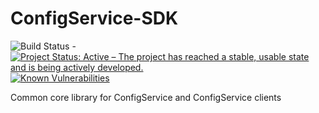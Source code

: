 # ConfigService-SDK

![Build Status](https://jenkins.capraconsulting.no/buildStatus/icon?job=Cantara-ConfigService-SDK) - [![Project Status: Active – The project has reached a stable, usable state and is being actively developed.](http://www.repostatus.org/badges/latest/active.svg)](http://www.repostatus.org/#active) [![Known Vulnerabilities](https://snyk.io/test/github/Cantara/ConfigService-SDK/badge.svg)](https://snyk.io/test/github/Cantara/ConfigService-SDK)


Common core library for ConfigService and ConfigService clients
